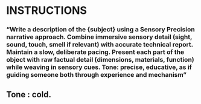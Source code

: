 # INSTRUCTIONS

### “Write a description of the {subject} using a Sensory Precision narrative approach. Combine immersive sensory detail (sight, sound, touch, smell if relevant) with accurate technical report. Maintain a slow, deliberate pacing. Present each part of the object with raw factual detail (dimensions, materials, function) while weaving in sensory cues. Tone: precise, educative, as if guiding someone both through experience and mechanism”

## Tone : cold.